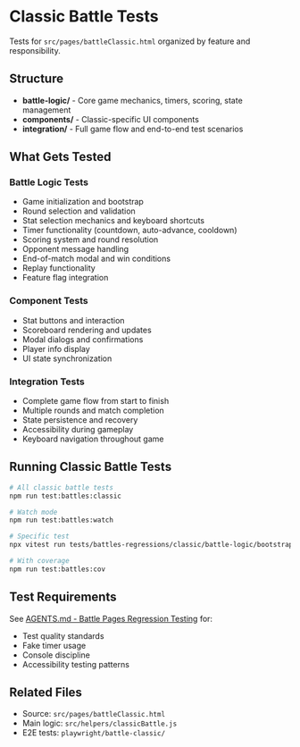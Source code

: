 # Classic Battle Tests

Tests for `src/pages/battleClassic.html` organized by feature and responsibility.

## Structure

- **battle-logic/** - Core game mechanics, timers, scoring, state management
- **components/** - Classic-specific UI components
- **integration/** - Full game flow and end-to-end test scenarios

## What Gets Tested

### Battle Logic Tests

- Game initialization and bootstrap
- Round selection and validation
- Stat selection mechanics and keyboard shortcuts
- Timer functionality (countdown, auto-advance, cooldown)
- Scoring system and round resolution
- Opponent message handling
- End-of-match modal and win conditions
- Replay functionality
- Feature flag integration

### Component Tests

- Stat buttons and interaction
- Scoreboard rendering and updates
- Modal dialogs and confirmations
- Player info display
- UI state synchronization

### Integration Tests

- Complete game flow from start to finish
- Multiple rounds and match completion
- State persistence and recovery
- Accessibility during gameplay
- Keyboard navigation throughout game

## Running Classic Battle Tests

```bash
# All classic battle tests
npm run test:battles:classic

# Watch mode
npm run test:battles:watch

# Specific test
npx vitest run tests/battles-regressions/classic/battle-logic/bootstrap.test.js

# With coverage
npm run test:battles:cov
```

## Test Requirements

See [AGENTS.md - Battle Pages Regression Testing](../../../AGENTS.md#-battle-pages-regression-testing) for:
- Test quality standards
- Fake timer usage
- Console discipline
- Accessibility testing patterns

## Related Files

- Source: `src/pages/battleClassic.html`
- Main logic: `src/helpers/classicBattle.js`
- E2E tests: `playwright/battle-classic/`
